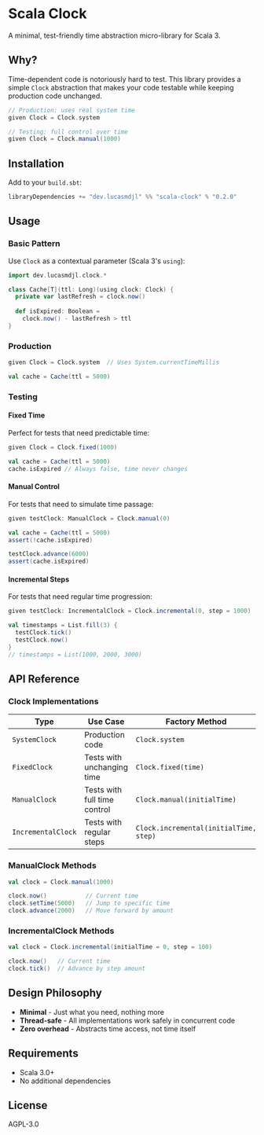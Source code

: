 # Scala Clock

A minimal, test-friendly time abstraction micro-library for Scala 3.

## Why?

Time-dependent code is notoriously hard to test. This library provides a simple `Clock` abstraction that makes your code testable while keeping production code unchanged.

```scala
// Production: uses real system time
given Clock = Clock.system

// Testing: full control over time
given Clock = Clock.manual(1000)
```

## Installation

Add to your `build.sbt`:

```scala
libraryDependencies += "dev.lucasmdjl" %% "scala-clock" % "0.2.0"
```

## Usage

### Basic Pattern

Use `Clock` as a contextual parameter (Scala 3's `using`):

```scala
import dev.lucasmdjl.clock.*

class Cache[T](ttl: Long)(using clock: Clock) {
  private var lastRefresh = clock.now()
  
  def isExpired: Boolean = 
    clock.now() - lastRefresh > ttl
}
```

### Production

```scala
given Clock = Clock.system  // Uses System.currentTimeMillis

val cache = Cache(ttl = 5000)
```

### Testing

#### Fixed Time
Perfect for tests that need predictable time:

```scala
given Clock = Clock.fixed(1000)

val cache = Cache(ttl = 5000)
cache.isExpired // Always false, time never changes
```

#### Manual Control
For tests that need to simulate time passage:

```scala
given testClock: ManualClock = Clock.manual(0)

val cache = Cache(ttl = 5000)
assert(!cache.isExpired)

testClock.advance(6000)
assert(cache.isExpired)
```

#### Incremental Steps
For tests that need regular time progression:

```scala
given testClock: IncrementalClock = Clock.incremental(0, step = 1000)

val timestamps = List.fill(3) {
  testClock.tick()
  testClock.now()
}
// timestamps = List(1000, 2000, 3000)
```

## API Reference

### Clock Implementations

| Type | Use Case | Factory Method |
|------|----------|----------------|
| `SystemClock` | Production code | `Clock.system` |
| `FixedClock` | Tests with unchanging time | `Clock.fixed(time)` |
| `ManualClock` | Tests with full time control | `Clock.manual(initialTime)` |
| `IncrementalClock` | Tests with regular steps | `Clock.incremental(initialTime, step)` |

### ManualClock Methods

```scala
val clock = Clock.manual(1000)

clock.now()           // Current time
clock.setTime(5000)   // Jump to specific time  
clock.advance(2000)   // Move forward by amount
```

### IncrementalClock Methods

```scala
val clock = Clock.incremental(initialTime = 0, step = 100)

clock.now()   // Current time
clock.tick()  // Advance by step amount
```

## Design Philosophy

- **Minimal** - Just what you need, nothing more
- **Thread-safe** - All implementations work safely in concurrent code
- **Zero overhead** - Abstracts time access, not time itself

## Requirements

- Scala 3.0+
- No additional dependencies

## License

AGPL-3.0
